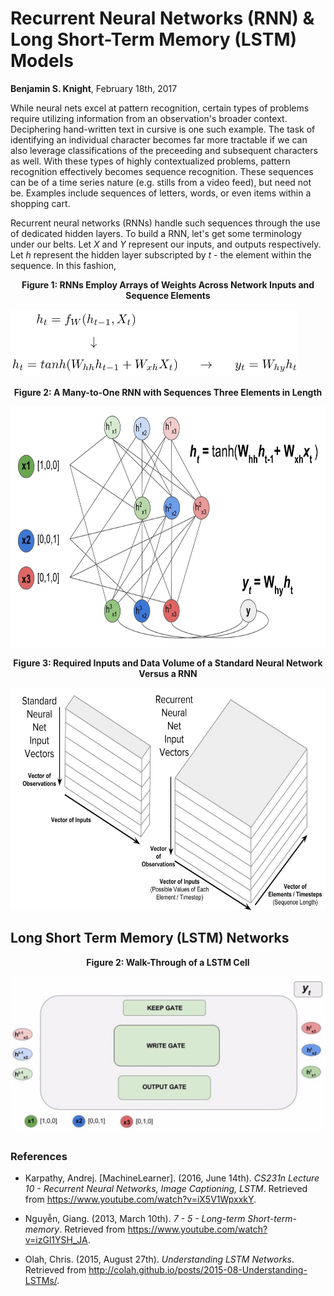 # Recurrent Neural Networks (RNN) & Long Short-Term Memory (LSTM) Models 
**Benjamin S. Knight**, February 18th, 2017

While neural nets excel at pattern recognition, certain types of problems require utilizing information from an observation's broader context. Deciphering hand-written text in cursive is one such example. The task of identifying an individual character becomes far more tractable if we can also leverage classifications of the preceeding and subsequent characters as well. With these types of highly contextualized problems, pattern recognition effectively becomes sequence recognition. These sequences can be of a time series nature (e.g. stills from a video feed), but need not be. Examples include sequences of letters, words, or even items within a shopping cart.

Recurrent neural networks (RNNs) handle such sequences through the use of dedicated hidden layers.
To build a RNN, let's get some terminology under our belts. Let *X* and *Y* represent our inputs, and outputs respectively. Let *h* represent the hidden layer subscripted by *t* - the element within the sequence. In this fashion,

<p align="center"><b>Figure 1: RNNs Employ Arrays of Weights Across Network Inputs and Sequence Elements</b></p>
<img src="https://github.com/b-knight/Notes-on-Deep-Learning/raw/master/Images/RNN_Formulas.png" alt="The formulas used for creating the arrays of weights used by the recurrent neural network." width="460" height="107">

<p align="center"><b>Figure 2: A Many-to-One RNN with Sequences Three Elements in Length</b></p>
<img src="https://github.com/b-knight/Notes-on-Deep-Learning/raw/master/Images/RNN.gif" alt="Throughput of a recurrent neural net." width="740" height="385">

<p align="center"><b>Figure 3: Required Inputs and Data Volume of a Standard Neural Network Versus a RNN</b></p>
<img src="https://github.com/b-knight/Notes-on-Deep-Learning/raw/master/Images/Vector_Length.jpg" alt="The data volume and computational cost or a recurrent neural network far exceeds that of a conventional neural network." width="640" height="356">




## Long Short Term Memory (LSTM) Networks

<p align="center"><b>Figure 2: Walk-Through of a LSTM Cell </b></p>
<img src="https://github.com/b-knight/Notes-on-Deep-Learning/raw/master/Images/LSTM.gif" alt="Walk-Through of a LSTM Cell">


### References

- Karpathy, Andrej. [MachineLearner]. (2016, June 14th). *CS231n Lecture 10 - Recurrent Neural Networks, Image Captioning, LSTM*. Retrieved from https://www.youtube.com/watch?v=iX5V1WpxxkY.

- Nguyễn, Giang. (2013, March 10th). *7 - 5 - Long-term Short-term-memory*. Retrieved from https://www.youtube.com/watch?v=izGl1YSH_JA.

- Olah, Chris. (2015, August 27th). *Understanding LSTM Networks*. Retrieved from http://colah.github.io/posts/2015-08-Understanding-LSTMs/.

